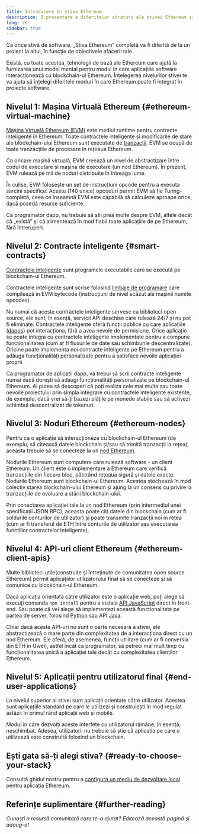 ```yaml
---
title: Introducere în stiva Ethereum
description: O prezentare a diferitelor straturi ale stivei Ethereum și a modului în care se potrivesc împreună.
lang: ro
sidebar: true
---
```


Ca orice stivă de software, „Stiva Ethereum” completă va fi diferită de la un proiect la altul, în funcție de obiectivele afacerii tale.

Există, cu toate acestea, tehnologii de bază ale Ethereum care ajută la furnizarea unui model mental pentru modul în care aplicațiile software interacționează cu blockchain-ul Ethereum. Înțelegerea nivelurilor stivei te va ajuta să înțelegi diferitele moduri în care Ethereum poate fi integrat în proiecte software.

## Nivelul 1: Mașina Virtuală Ethereum {#ethereum-virtual-machine}

[Mașina Virtuală Ethereum (EVM)](/developers/docs/evm/) este mediul runtime pentru contracte inteligente în Ethereum. Toate contractele inteligente și modificările de stare ale blockchain-ului Ethereum sunt executate de [tranzacții](/developers/docs/transactions/). EVM se ocupă de toate tranzacțiile de procesare în rețeaua Ethereum.

Ca oricare mașină virtuală, EVM creează un nivel de abstractizare între codul de executare și mașina de executare (un nod Ethereum). În prezent, EVM rulează pe mii de noduri distribuite în întreaga lume.

În culise, EVM folosește un set de instrucțiuni opcode pentru a executa sarcini specifice. Aceste (140 unice) opcoduri permit EVM să fie Turing-completă, ceea ce înseamnă EVM este capabilă să calculeze aproape orice, dacă posedă resurse suficiente.

Ca programator dapp, nu trebuie să știi prea multe despre EVM, altele decât că „există” și că alimentează în mod fiabil toate aplicațiile de pe Ethereum, fără întreruperi.

## Nivelul 2: Contracte inteligente {#smart-contracts}

[Contractele inteligente](/developers/docs/smart-contracts/) sunt programele executabile care se execută pe blockchain-ul Ethereum.

Contractele inteligente sunt scrise folosind [limbaje de programare](/developers/docs/smart-contracts/languages/) care compilează în EVM bytecode (instrucțiuni de nivel scăzut ale mașinii numite opcodes).

Nu numai că aceste contractele inteligente servesc ca biblioteci open source, ele sunt, în esență, servicii API deschise care rulează 24/7 și nu pot fi eliminate. Contractele inteligente oferă funcții publice cu care aplicațiile ([dapps](/developers/docs/dapps/)) pot interacționa, fără a avea nevoie de permisiune. Orice aplicație se poate integra cu contractele inteligente implementate pentru a compune funcționalitatea (cum ar fi fluxurile de date sau schimburile descentralizate). Oricine poate implementa noi contracte inteligente pe Ethereum pentru a adăuga funcționalități personalizate pentru a satisface nevoile aplicației proprii.

Ca programator de aplicații dapp, va trebui să scrii contracte inteligente numai dacă dorești să adaugi funcționalități personalizate pe blockchain-ul Ethereum. Ai putea să descoperi că poți realiza cele mai multe sau toate nevoile proiectului prin simpla integrare cu contractele inteligente existente, de exemplu, dacă vrei să-ți bazezi plățile pe monede stabile sau să activezi schimbul descentralizat de tokenuri.

## Nivelul 3: Noduri Ethereum {#ethereum-nodes}

Pentru ca o aplicație să interacționeze cu blockchain-ul Ethereum (de exemplu, să citească datele blockchain și/sau să trimită tranzacții la rețea), aceasta trebuie să se conecteze la un [nod Ethereum](/developers/docs/nodes-and-clients/).

Nodurile Ethereum sunt computere care rulează software - un client Ethereum. Un client este o implementare a Ethereum care verifică tranzacțiile din fiecare bloc, păstrând rețeaua sigură și datele exacte. Nodurile Ethereum sunt blockchain-ul Ethereum. Acestea stochează în mod colectiv starea blockchain-ului Ethereum și ajung la un consens cu privire la tranzacțiile de evoluare a stării blockchain-ului.

Prin conectarea aplicației tale la un nod Ethereum (prin intermediul unei specificații JSON RPC), aceasta poate citi datele din blockchain (cum ar fi soldurile conturilor de utilizator) și poate transmite tranzacții noi în rețea (cum ar fi transferul de ETH între conturile de utilizator sau executarea funcțiilor contractelor inteligente).

## Nivelul 4: API-uri client Ethereum {#ethereum-client-apis}

Multe biblioteci utile(construite și întreținute de comunitatea open source Ethereum) permit aplicațiilor utilizatorului final să se conecteze și să comunice cu blockchain-ul Ethereum.

Dacă aplicația orientată către utilizator este o aplicație web, poți alege să execuți comanda `npm install` pentru a instala [API JavaScript](/developers/docs/apis/javascript/) direct în front-end. Sau poate că vei alege să implementezi această funcționalitate pe partea de server, folosind [Python](/developers/docs/programming-languages/python/) sau API [Java](/developers/docs/programming-languages/java/).

Chiar dacă aceste API-uri nu sunt o parte necesară a stivei, ele abstractizează o mare parte din complexitatea de a interacționa direct cu un nod Ethereum. Ele oferă, de asemenea, funcții utilitare (cum ar fi conversia din ETH în Gwei), astfel încât ca programator, să petreci mai mult timp cu funcționalitatea unică a aplicației tale decât cu complexitatea clienților Ethereum.

## Nivelul 5: Aplicații pentru utilizatorul final {#end-user-applications}

La nivelul superior al stivei sunt aplicații orientate către utilizator. Acestea sunt aplicațiile standard pe care le utilizezi și construiești în mod regulat astăzi: în primul rând aplicații web și mobile.

Modul în care dezvolți aceste interfețe cu utilizatorul rămâne, în esență, neschimbat. Adesea, utilizatorii nu trebuie să știe că aplicația pe care o utilizează este construită folosind un blockchain.

## Ești gata să-ți alegi stiva? {#ready-to-choose-your-stack}

Consultă ghidul nostru pentru a [configura un mediu de dezvoltare local](/developers/local-environment/) pentru aplicația Ethereum.

## Referințe suplimentare {#further-reading}

_Cunoști o resursă comunitară care te-a ajutat? Editează această pagină și adaug-o!_
